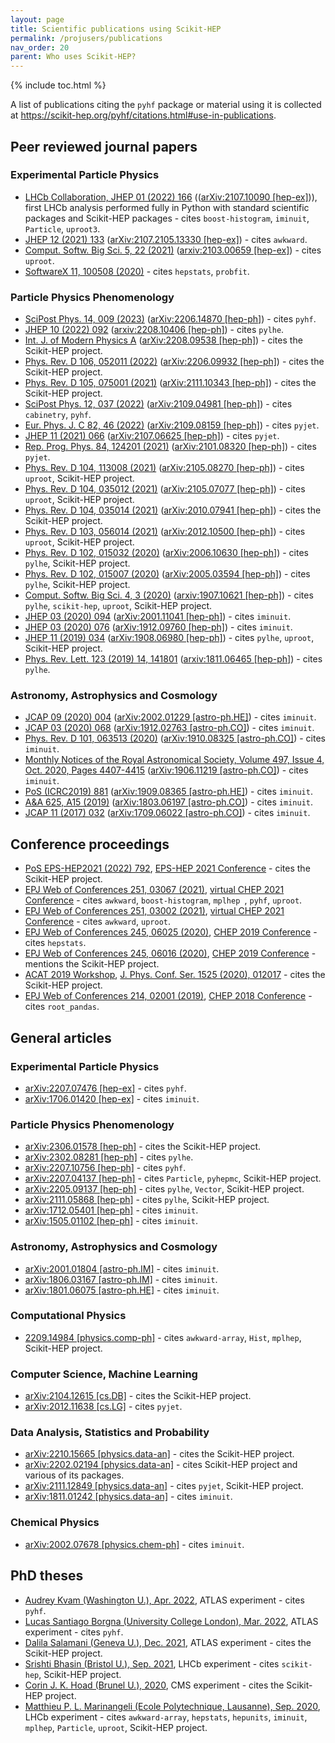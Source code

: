 ```yaml
---
layout: page
title: Scientific publications using Scikit-HEP
permalink: /projusers/publications
nav_order: 20
parent: Who uses Scikit-HEP?
---
```


{% include toc.html %}

A list of publications citing the `pyhf` package or material using it is collected at <https://scikit-hep.org/pyhf/citations.html#use-in-publications>.

## Peer reviewed journal papers

### Experimental Particle Physics

- [LHCb Collaboration, JHEP 01 (2022) 166](<https://doi.org/10.1007/JHEP01(2022)166>) (([arXiv:2107.10090 [hep-ex]](https://arxiv.org/abs/2107.10090))), first LHCb analysis performed fully in Python with standard scientific packages and Scikit-HEP packages - cites `boost-histogram`, `iminuit`, `Particle`, `uproot3`.
- [JHEP 12 (2021) 133](<https://doi.org/10.1007/JHEP12(2021)133>) ([arXiv:2107.2105.13330 [hep-ex]](https://arxiv.org/abs/2105.13330)) - cites `awkward`.
- [Comput. Softw. Big Sci. 5, 22 (2021)](https://doi.org/10.1007/s41781-021-00069-9) ([arxiv:2103.00659 [hep-ex]](https://arxiv.org/abs/2103.00659)) - cites `uproot`.
- [SoftwareX 11, 100508 (2020)](https://doi.org/10.1016/j.softx.2020.100508) - cites `hepstats`, `probfit`.

### Particle Physics Phenomenology

- [SciPost Phys. 14, 009 (2023)](https://doi.org/10.21468/SciPostPhys.14.1.009) ([arXiv:2206.14870 [hep-ph]](https://arxiv.org/abs/2206.14870)) - cites `pyhf`.
- [JHEP 10 (2022) 092](<https://doi.org/10.1007/JHEP10(2022)092>) ([arxiv:2208.10406 [hep-ph]](https://arxiv.org/abs/2208.10406)) - cites `pylhe`.
- [Int. J. of Modern Physics A](https://doi.org/10.1142/S0217751X23500033) ([arXiv:2208.09538 [hep-ph]](https://arxiv.org/abs/2208.09538)) - cites the Scikit-HEP project.
- [Phys. Rev. D 106, 052011 (2022)](https://doi.org/10.1103/PhysRevD.106.052011) ([arXiv:2206.09932 [hep-ph]](https://arxiv.org/abs/2206.09932)) - cites the Scikit-HEP project.
- [Phys. Rev. D 105, 075001 (2021)](https://doi.org/10.1103/PhysRevD.105.075001) ([arXiv:2111.10343 [hep-ph]](https://arxiv.org/abs/2111.10343)) - cites the Scikit-HEP project.
- [SciPost Phys. 12, 037 (2022)](https://doi.org/10.21468/SciPostPhys.12.1.037) ([arXiv:2109.04981 [hep-ph]](https://arxiv.org/abs/2109.04981)) - cites `cabinetry`, `pyhf`.
- [Eur. Phys. J. C 82, 46 (2022)](https://doi.org/10.1140/epjc/s10052-022-10012-w) ([arXiv:2109.08159 [hep-ph]](https://arxiv.org/abs/2109.08159)) - cites `pyjet`.
- [JHEP 11 (2021) 066](<https://doi.org/10.1007/JHEP11(2021)066>) ([arXiv:2107.06625 [hep-ph]](https://arxiv.org/abs/2107.06625)) - cites `pyjet`.
- [Rep. Prog. Phys. 84, 124201 (2021)](https://doi.org/10.1088/1361-6633/ac36b9) ([arXiv:2101.08320 [hep-ph]](https://arxiv.org/abs/2101.08320)) - cites `pyjet`.
- [Phys. Rev. D 104, 113008 (2021)](https://doi.org/10.1103/PhysRevD.104.113008) ([arXiv:2105.08270 [hep-ph]](https://arxiv.org/abs/2105.08270)) - cites `uproot`, Scikit-HEP project.
- [Phys. Rev. D 104, 035012 (2021)](https://doi.org/10.1103/PhysRevD.104.035012) ([arXiv:2105.07077 [hep-ph]](https://arxiv.org/abs/2105.07077)) - cites `uproot`, Scikit-HEP project.
- [Phys. Rev. D 104, 035014 (2021)](https://doi.org/10.1103/PhysRevD.104.035014) ([arXiv:2010.07941 [hep-ph]](https://arxiv.org/abs/2010.07941)) - cites the Scikit-HEP project.
- [Phys. Rev. D 103, 056014 (2021)](https://doi.org/10.1103/PhysRevD.103.056014) ([arXiv:2012.10500 [hep-ph]](https://arxiv.org/abs/2012.10500)) - cites `uproot`, Scikit-HEP project.
- [Phys. Rev. D 102, 015032 (2020)](https://doi.org/10.1103/PhysRevD.102.015032) ([arXiv:2006.10630 [hep-ph]](https://arxiv.org/abs/2006.10630)) - cites `pylhe`, Scikit-HEP project.
- [Phys. Rev. D 102, 015007 (2020)](https://doi.org/10.1103/PhysRevD.102.015007) ([arXiv:2005.03594 [hep-ph]](https://arxiv.org/abs/2005.03594)) - cites `pylhe`, Scikit-HEP project.
- [Comput. Softw. Big Sci. 4, 3 (2020)](https://doi.org/10.1007/s41781-020-0035-2) ([arxiv:1907.10621 [hep-ph]](https://arxiv.org/abs/1907.10621)) - cites `pylhe`, `scikit-hep`, `uproot`, Scikit-HEP project.
- [JHEP 03 (2020) 094](<https://doi.org/10.1007/JHEP03(2020)094>) ([arXiv:2001.11041 [hep-ph]](https://arxiv.org/abs/2001.11041)) - cites `iminuit`.
- [JHEP 03 (2020) 076](<https://doi.org/10.1007/JHEP03(2020)076>) ([arXiv:1912.09760 [hep-ph]](https://arxiv.org/abs/1912.09760)) - cites `iminuit`.
- [JHEP 11 (2019) 034](<https://doi.org/10.1007/JHEP11(2019)034>) ([arXiv:1908.06980 [hep-ph]](https://arxiv.org/abs/1908.06980)) - cites `pylhe`, `uproot`, Scikit-HEP project.
- [Phys. Rev. Lett. 123 (2019) 14, 141801](https://doi.org/10.1103/PhysRevLett.123.141801) ([arxiv:1811.06465 [hep-ph]](https://arxiv.org/abs/1811.06465)) - cites `pylhe`.

### Astronomy, Astrophysics and Cosmology

- [JCAP 09 (2020) 004](https://doi.org/10.1088/1475-7516/2020/09/004) ([arXiv:2002.01229 [astro-ph.HE]](https://arxiv.org/abs/2002.01229)) - cites `iminuit`.
- [JCAP 03 (2020) 068](https://doi.org/10.1088/1475-7516/2020/03/068) ([arXiv:1912.02763 [astro-ph.CO]](https://arxiv.org/abs/1912.02763)) - cites `iminuit`.
- [Phys. Rev. D 101, 063513 (2020)](https://doi.org/10.1103/PhysRevD.101.063513) ([arXiv:1910.08325 [astro-ph.CO]](https://arxiv.org/abs/1910.08325)) - cites `iminuit`.
- [Monthly Notices of the Royal Astronomical Society, Volume 497, Issue 4, Oct. 2020, Pages 4407-4415](https://doi.org/10.1093/mnras/staa2310) ([arXiv:1906.11219 [astro-ph.CO]](https://arxiv.org/abs/1906.11219)) - cites `iminuit`.
- [PoS (ICRC2019) 881](https://pos.sissa.it/358/881/pdf) ([arXiv:1909.08365 [astro-ph.HE]](https://arxiv.org/abs/1909.08365)) - cites `iminuit`.
- [A&A 625, A15 (2019)](https://doi.org/10.1051/0004-6361/201833032) ([arXiv:1803.06197 [astro-ph.CO]](https://arxiv.org/abs/1803.06197)) - cites `iminuit`.
- [JCAP 11 (2017) 032](https://doi.org/10.1088/1475-7516/2017/11/032) ([arXiv:1709.06022 [astro-ph.CO]](https://arxiv.org/abs/1709.06022)) - cites `iminuit`.

## Conference proceedings

- [PoS EPS-HEP2021 (2022) 792](https://doi.org/10.22323/1.398.0792),
  [EPS-HEP 2021 Conference](https://www.eps-hep2021.eu/) - cites the Scikit-HEP project.
- [EPJ Web of Conferences 251, 03067 (2021)](https://doi.org/10.1051/epjconf/202125103067),
  [virtual CHEP 2021 Conference](https://indico.cern.ch/event/948465/) - cites `awkward`, `boost-histogram`, `mplhep `, `pyhf`, `uproot`.
- [EPJ Web of Conferences 251, 03002 (2021)](https://doi.org/10.1051/epjconf/202125103002),
  [virtual CHEP 2021 Conference](https://indico.cern.ch/event/948465/) - cites `awkward`, `uproot`.
- [EPJ Web of Conferences 245, 06025 (2020)](https://doi.org/10.1051/epjconf/202024506025),
  [CHEP 2019 Conference](https://chep2019.org/) - cites `hepstats`.
- [EPJ Web of Conferences 245, 06016 (2020)](https://doi.org/10.1051/epjconf/202024506016),
  [CHEP 2019 Conference](https://chep2019.org/) - mentions the Scikit-HEP project.
- [ACAT 2019 Workshop](https://indico.cern.ch/event/708041/),
  [J. Phys. Conf. Ser. 1525 (2020), 012017](https://doi.org/10.1088/1742-6596/1525/1/012017) - cites the Scikit-HEP project.
- [EPJ Web of Conferences 214, 02001 (2019)](https://doi.org/10.1051/epjconf/201921402001),
  [CHEP 2018 Conference](https://chep2018.org/) - cites `root_pandas`.

## General articles

### Experimental Particle Physics

- [arXiv:2207.07476 [hep-ex]](https://arxiv.org/abs/2207.07476) - cites `pyhf`.
- [arXiv:1706.01420 [hep-ex]](https://arxiv.org/abs/1706.01420) - cites `iminuit`.

### Particle Physics Phenomenology

- [arXiv:2306.01578 [hep-ph]](https://arxiv.org/abs/2306.01578) - cites the Scikit-HEP project.
- [arXiv:2302.08281 [hep-ph]](https://arxiv.org/abs/2302.08281) - cites `pylhe`.
- [arXiv:2207.10756 [hep-ph]](https://arxiv.org/abs/2207.10756) - cites `pyhf`.
- [arXiv:2207.04137 [hep-ph]](https://arxiv.org/abs/2207.04137) - cites `Particle`, `pyhepmc`, Scikit-HEP project.
- [arXiv:2205.09137 [hep-ph]](https://arxiv.org/abs/2205.09137) - cites `pylhe`, `Vector`, Scikit-HEP project.
- [arXiv:2111.05868 [hep-ph]](https://arxiv.org/abs/2111.05868) - cites `pylhe`, Scikit-HEP project.
- [arXiv:1712.05401 [hep-ph]](https://arxiv.org/abs/1712.05401) - cites `iminuit`.
- [arXiv:1505.01102 [hep-ph]](https://arxiv.org/abs/1505.01102) - cites `iminuit`.

### Astronomy, Astrophysics and Cosmology

- [arXiv:2001.01804 [astro-ph.IM]](https://arxiv.org/abs/2001.01804) - cites `iminuit`.
- [arXiv:1806.03167 [astro-ph.IM]](https://arxiv.org/abs/1806.03167) - cites `iminuit`.
- [arXiv:1801.06075 [astro-ph.HE]](https://arxiv.org/abs/1801.06075) - cites `iminuit`.

### Computational Physics

- [2209.14984 [physics.comp-ph]](https://arxiv.org/abs/2209.14984) - cites `awkward-array`, `Hist`, `mplhep`, Scikit-HEP project.

### Computer Science, Machine Learning

- [arXiv:2104.12615 [cs.DB]](https://arxiv.org/abs/2104.12615) - cites the Scikit-HEP project.
- [arXiv:2012.11638 [cs.LG]](https://arxiv.org/abs/2012.11638) - cites `pyjet`.

### Data Analysis, Statistics and Probability

- [arXiv:2210.15665 [physics.data-an]](https://arxiv.org/abs/2210.15665) - cites the Scikit-HEP project.
- [arXiv:2202.02194 [physics.data-an]](https://arxiv.org/abs/2202.02194) - cites Scikit-HEP project and various of its packages.
- [arXiv:2111.12849 [physics.data-an]](https://arxiv.org/abs/2111.12849) - cites `pyjet`, Scikit-HEP project.
- [arXiv:1811.01242 [physics.data-an]](https://arxiv.org/abs/1811.01242) - cites `iminuit`.

### Chemical Physics

- [arXiv:2002.07678 [physics.chem-ph]](https://arxiv.org/abs/2002.07678) - cites `iminuit`.

## PhD theses

- [Audrey Kvam (Washington U.), Apr. 2022](https://inspirehep.net/literature/2086276), ATLAS experiment - cites `pyhf`.
- [Lucas Santiago Borgna (University College London), Mar. 2022](https://inspirehep.net/literature/2085649), ATLAS experiment - cites `pyhf`.
- [Dalila Salamani (Geneva U.), Dec. 2021](https://doi.org/10.13097/archive-ouverte/unige:158540), ATLAS experiment - cites the Scikit-HEP project.
- [Srishti Bhasin (Bristol U.), Sep. 2021](https://inspirehep.net/literature/1982380), LHCb experiment - cites `scikit-hep`, Scikit-HEP project.
- [Corin J. K. Hoad (Brunel U.), 2020](https://inspirehep.net/literature/1839082), CMS experiment - cites the Scikit-HEP project.
- [Matthieu P. L. Marinangeli (Ecole Polytechnique, Lausanne), Sep. 2020](https://inspirehep.net/literature/1816766), LHCb experiment - cites `awkward-array`, `hepstats`, `hepunits`, `iminuit`, `mplhep`, `Particle`, `uproot`, Scikit-HEP project.
